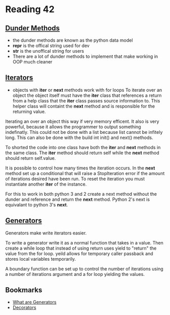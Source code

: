 # Reading 42

## [Dunder Methods](https://dbader.org/blog/python-dunder-methods)

- the dunder methods are known as the python data model
- __repr__ is the offical string used for dev
- __str__ is the unoffical string for users
- There are a lot of dunder methods to implement that make working in OOP much cleaner

## [Iterators](https://dbader.org/blog/python-iterators)

- objects with __iter__ or __next__ methods work with for loops
To iterate over an object the object itself must have the __iter__ class that references a return from a help class that the __iter__ class passes source information to. This helper class will containt the __next__ method and is responsible for the returning value.

Iterating an over an object this way if very memory efficent. It also is very powerful, because it allows the programmer to output something indefinatly. This could not be done with a list because list cannot be infitely long. This can also be done with the build int init() and next() methods.

To shorted the code into one class have both the __iter__ and __next__ methods in the same class. The __iter__ method should return self while the __next__ method should return self.value.

It is possible to control how many times the iteration occurs. In the __next__ method set up a conditional that will raise a StopIteration error if the amount of iterations desired have been run. To reset the iteration you must instantiate another __iter__ of the instance.

For this to work in both python 3 and 2 create a next method without the dunder and reference and return the __next__ method. Python 2's next is equivalant to python 3's __next__.

## [Generators](https://dbader.org/blog/python-generators)

Generators make write iterators easier.

To write a generator write it as a normal function that takes in a value. Then create a while loop that instead of using return uses yield to "return" the value from the for loop.
yeild allows for temporary caller passback and stores local variables temporarily.

A boundary function can be set up to control the number of iterations using a number of iterations argument and a for loop yielding the values.

## Bookmarks

- [What are Generators](https://realpython.com/lessons/what-are-python-generators/)
- [Decorators](https://realpython.com/primer-on-python-decorators/)
